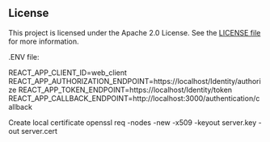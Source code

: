 ## License

This project is licensed under the Apache 2.0 License. See the [LICENSE file](https://www.apache.org/licenses/LICENSE-2.0) for more information.

.ENV file:

REACT_APP_CLIENT_ID=web_client
REACT_APP_AUTHORIZATION_ENDPOINT=https://localhost/Identity/authorize
REACT_APP_TOKEN_ENDPOINT=https://localhost/Identity/token
REACT_APP_CALLBACK_ENDPOINT=http://localhost:3000/authentication/callback

Create local certificate
openssl req -nodes -new -x509 -keyout server.key -out server.cert

